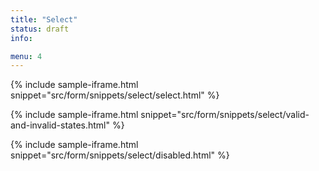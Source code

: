 ```yaml
---
title: "Select"
status: draft
info:

menu: 4
---
```


{% include sample-iframe.html snippet="src/form/snippets/select/select.html" %}

{% include sample-iframe.html snippet="src/form/snippets/select/valid-and-invalid-states.html" %}

{% include sample-iframe.html snippet="src/form/snippets/select/disabled.html" %}